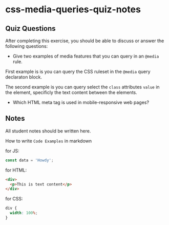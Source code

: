 # css-media-queries-quiz-notes

## Quiz Questions

After completing this exercise, you should be able to discuss or answer the following questions:

- Give two examples of media features that you can query in an `@media` rule.

First example is is you can query the CSS ruleset in the `@media` query
declaraton block.

The second example is you can query select the `class` attributes
`value` in the element, specificly the text content between the elements.

- Which HTML meta tag is used in mobile-responsive web pages?

## Notes

All student notes should be written here.

How to write `Code Examples` in markdown

for JS:

```javascript
const data = 'Howdy';
```

for HTML:

```html
<div>
  <p>This is text content</p>
</div>
```

for CSS:

```css
div {
  width: 100%;
}
```
